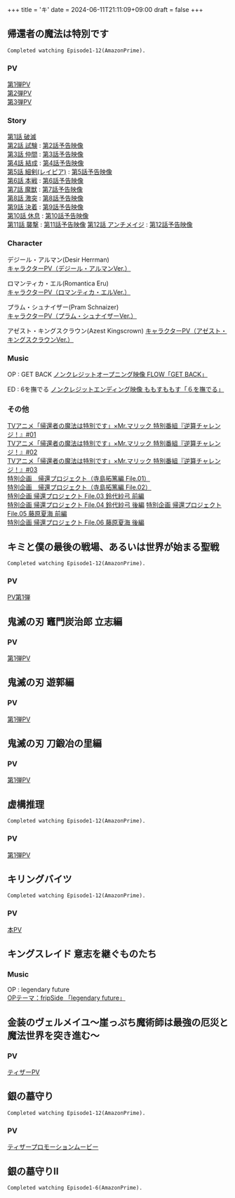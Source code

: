 +++
title = 'キ'
date = 2024-06-11T21:11:09+09:00
draft = false
+++



## 帰還者の魔法は特別です
```
Completed watching Episode1-12(AmazonPrime).
```

### PV
[第1弾PV](https://youtu.be/YVqF1I9Nnpc)\
[第2弾PV](https://youtu.be/4nmoDDms1Jk)\
[第3弾PV](https://youtu.be/rfIbLBCso4s)

### Story
[第1話 破滅](https://returners-magic.com/story/?id=ep01)\
[第2話 試験](https://returners-magic.com/story/?id=ep02) : [第2話予告映像](https://youtu.be/pj0wHUSBZhg)\
[第3話 仲間](https://returners-magic.com/story/?id=ep03) : [第3話予告映像](https://youtu.be/c_smjWOzmMw)\
[第4話 結成](https://returners-magic.com/story/?id=ep04) : [第4話予告映像](https://youtu.be/zPv-VCRZjgQ)\
[第5話 細剣(レイピア)](https://returners-magic.com/story/?id=ep05) : [第5話予告映像](https://youtu.be/MXLro87xsmQ)\
[第6話 本戦](https://returners-magic.com/story/?id=ep06) : [第6話予告映像](https://youtu.be/Z4i_SuMdUsU)\
[第7話 魔獣](https://returners-magic.com/story/?id=ep07) : [第7話予告映像](https://youtu.be/-Qb5YAb5QJ0)\
[第8話 激突](https://returners-magic.com/story/?id=ep08) : [第8話予告映像](https://youtu.be/QeM6TjbsumI)\
[第9話 決着](https://returners-magic.com/story/?id=ep09) : [第9話予告映像](https://youtu.be/E8pUGjv_NgI)\
[第10話 休息](https://returners-magic.com/story/?id=ep10) : [第10話予告映像](https://youtu.be/83AuwNjWRTY)\
[第11話 襲撃](https://returners-magic.com/story/?id=ep11) : [第11話予告映像](https://youtu.be/9b9kh6QvoWw)
[第12話 アンチメイジ](https://returners-magic.com/story/?id=ep12) : [第12話予告映像](https://youtu.be/moe8b59540c)

### Character
デジール・アルマン(Desir Herrman)\
[キャラクターPV（デジール・アルマンVer.）](https://youtu.be/0MH1LwpgUk4)

ロマンティカ・エル(Romantica Eru)\
[キャラクターPV（ロマンティカ・エルVer.）](https://youtu.be/XqAniPm2ER0)

プラム・シュナイザー(Pram Schnaizer)\
[キャラクターPV（プラム・シュナイザーVer.）](https://youtu.be/d3o521aSvmw)

アゼスト・キングスクラウン(Azest Kingscrown)
[キャラクターPV（アゼスト・キングスクラウンVer.）](https://youtu.be/_bMXiKQ_244)

### Music
OP : GET BACK
[ノンクレジットオープニング映像 FLOW「GET BACK」](https://youtu.be/YD_2CLazNbQ)

ED : 6を撫でる
[ノンクレジットエンディング映像 ももすももす「６を撫でる」](https://youtu.be/xlbkoAp-298)
### その他
[TVアニメ「帰還者の魔法は特別です」×Mr.マリック 特別番組『逆算チャレンジ！』#01](https://youtu.be/L_lbcgcQ7_A)\
[TVアニメ「帰還者の魔法は特別です」×Mr.マリック 特別番組『逆算チャレンジ！』#02](https://youtu.be/LHR2rhClXKo)\
[TVアニメ「帰還者の魔法は特別です」×Mr.マリック 特別番組『逆算チャレンジ！』#03](https://youtu.be/xc4MNrHr7uM)\
[特別企画　帰還プロジェクト（寺島拓篤編 File.01）](https://youtu.be/4q_3r4jMkp4)\
[特別企画　帰還プロジェクト（寺島拓篤編 File.02）](https://youtu.be/6p0Tl4aMJC0)\
[特別企画 帰還プロジェクト File.03 鈴代紗弓 前編](https://youtu.be/Txj5znoS_PI)\
[特別企画 帰還プロジェクト File.04 鈴代紗弓 後編](https://youtu.be/jqXXiivj6os)
[特別企画 帰還プロジェクト File.05 藤原夏海 前編](https://youtu.be/TDc5fEsChwU)\
[特別企画 帰還プロジェクト File.06 藤原夏海 後編](https://youtu.be/yFvoziJS8HM)


  
  
  
  

## キミと僕の最後の戦場、あるいは世界が始まる聖戦
```
Completed watching Episode1-12(AmazonPrime).
```

### PV
[PV第1弾 ](https://www.youtube.com/watch?v=Ox_hESxhIxU)


## 鬼滅の刃 竈門炭治郎 立志編
### PV
[第1弾PV](https://www.youtube.com/watch?v=BpiILiEZuF4)

## 鬼滅の刃 遊郭編
### PV
[第1弾PV](https://www.youtube.com/watch?v=0jqxkDfmvYo)

## 鬼滅の刃 刀鍛冶の里編
### PV
[第1弾PV](https://www.youtube.com/watch?v=-YlXmzbNuVE)

## 虚構推理
```
Completed watching Episode1-12(AmazonPrime).
```
### PV
[第1弾PV](https://www.youtube.com/watch?v=JDfepuIF9ow)

## キリングバイツ
```
Completed watching Episode1-12(AmazonPrime).
```
### PV
[本PV](https://www.youtube.com/watch?v=JzukzZxfdWQ)

## キングスレイド 意志を継ぐものたち
### Music
OP : legendary future\
[OPテーマ：fripSide 「legendary future」](https://www.youtube.com/watch?v=t-bFIlBq7SU)

## 金装のヴェルメイユ～崖っぷち魔術師は最強の厄災と魔法世界を突き進む～

### PV
[ティザーPV](https://www.youtube.com/watch?v=UZkBdfB-YKY)

## 銀の墓守り
```
Completed watching Episode1-12(AmazonPrime).
```
### PV
[ティザープロモーションムービー](https://www.youtube.com/watch?v=KCzsI4gPa8c)

## 銀の墓守りⅡ
```
Completed watching Episode1-6(AmazonPrime).
```
